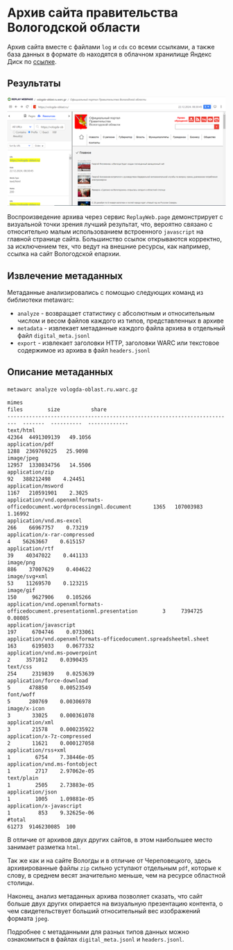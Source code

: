 # Архив сайта правительства Вологодской области

Архив сайта вместе с файлами `log` и `cdx` со всеми ссылками, а также база данных в формате `db` находятся в облачном хранилище Яндекс Диск по [ссылке](https://disk.yandex.ru/client/disk/Цифровой%20архив/vologda-oblast.ru).

## Результаты
![](https://github.com/rommap/archives_Vologda/blob/main/vologda-oblast.ru/Replay_Oblast.png)

Воспроизведение архива через сервис `ReplayWeb.page` демонстрирует с визуальной точки зрения лучший результат, что, вероятно связано с относительно малым использованием встроенного `javascript` на главной странице сайта. Большинство ссылок открываются корректно, за исключением тех, что ведут на внешние ресурсы, как например, ссылка на сайт Вологодской епархии.

## Извлечение метаданных
Метаданные анализировались с помощью следующих команд из библиотеки metawarc:
+ `analyze` - возвращает статистику с абсолютным и относительным числом и весом файлов каждого из типов, представленных в архиве
+ `metadata` - извлекает метаданные каждого файла архива в отдельный файл `digital_meta.jsonl`
+ `export` - извлекает заголовки HTTP, заголовки WARC или текстовое содержимое из архива в файл `headers.jsonl`

## Описание метаданных
`metawarc analyze vologda-oblast.ru.warc.gz`

```
mimes                                                                        files        size          share
-------------------------------------------------------------------------  -------  ----------  ------------- 
text/html                                                                    42364  4491309139   49.1056      
application/pdf                                                               1288  2369769225   25.9098      
image/jpeg                                                                   12957  1330834756   14.5506      
application/zip                                                                 92   388212498    4.24451     
application/msword                                                            1167   210591901    2.3025      
application/vnd.openxmlformats-officedocument.wordprocessingml.document       1365   107003983    1.16992     
application/vnd.ms-excel                                                       266    66967757    0.73219     
application/x-rar-compressed                                                     4    56263667    0.615157    
application/rtf                                                                 39    40347022    0.441133    
image/png                                                                      886    37007629    0.404622    
image/svg+xml                                                                   53    11269570    0.123215    
image/gif                                                                      150     9627906    0.105266    
application/vnd.openxmlformats-officedocument.presentationml.presentation        3     7394725    0.08085     
application/javascript                                                         197     6704746    0.0733061   
application/vnd.openxmlformats-officedocument.spreadsheetml.sheet              163     6195033    0.0677332   
application/vnd.ms-powerpoint                                                    2     3571012    0.0390435   
text/css                                                                       254     2319839    0.0253639   
application/force-download                                                       5      478850    0.00523549  
font/woff                                                                        5      280769    0.00306978  
image/x-icon                                                                     3       33025    0.000361078 
application/xml                                                                  3       21578    0.000235922 
application/x-7z-compressed                                                      2       11621    0.000127058 
application/rss+xml                                                              1        6754    7.38446e-05 
application/vnd.ms-fontobject                                                    1        2717    2.97062e-05 
text/plain                                                                       1        2505    2.73883e-05 
application/json                                                                 1        1005    1.09881e-05 
application/x-javascript                                                         1         853    9.32625e-06 
#total                                                                       61273  9146230085  100

```

В отличие от архивов двух других сайтов, в этом наибольшее место занимает разметка `html`.

Так же как и на сайте Вологды и в отличие от Череповецкого, здесь архивированные файлы `zip` сильно уступают отдельным `pdf`, которые к слову, в среднем весят значительно меньше, чем на ресурсе областной столицы.

Наконец, анализ метаданных архива позволяет сказать, что сайт больше двух других опирается на визуальную презентацию контента, о чем свидетельствует больший относительный вес изображений формата `jpeg`.

Подробнее с метаданными для разных типов данных можно ознакомиться в файлах `digital_meta.jsonl` и `headers.jsonl`.
